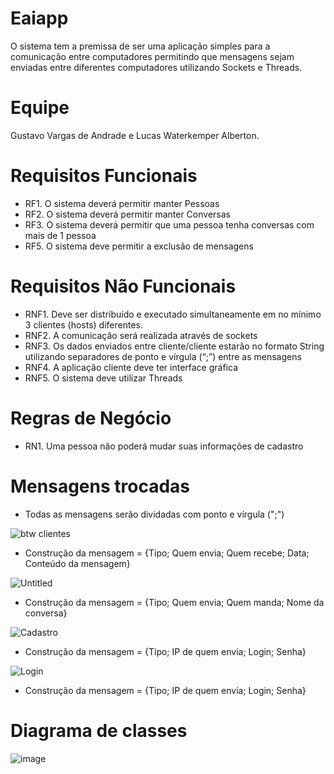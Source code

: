 # Eaiapp
O sistema tem a premissa de ser uma aplicação simples para a comunicação entre computadores permitindo que mensagens sejam enviadas entre diferentes computadores utilizando Sockets e Threads.

# Equipe
Gustavo Vargas de Andrade e Lucas Waterkemper Alberton.

# Requisitos Funcionais
- RF1. O sistema deverá permitir manter Pessoas
- RF2. O sistema deverá permitir manter Conversas
- RF3. O sistema deverá permitir que uma pessoa tenha conversas com mais de 1 pessoa
- RF5. O sistema deve permitir a exclusão de mensagens
 
# Requisitos Não Funcionais
- RNF1. Deve ser distribuído e executado simultaneamente em no mínimo 3 clientes (hosts) diferentes.
- RNF2. A comunicação será realizada através de sockets
- RNF3. Os dados enviados entre cliente/cliente estarão no formato String utilizando separadores de ponto e vírgula (“;”) entre as mensagens
- RNF4. A aplicação cliente deve ter interface gráfica
- RNF5. O sistema deve utilizar Threads

# Regras de Negócio
- RN1. Uma pessoa não poderá mudar suas informações de cadastro

# Mensagens trocadas 

- Todas as mensagens serão dividadas com ponto e vírgula (";")

![btw clientes](https://user-images.githubusercontent.com/51674297/153309310-3890b02c-77b3-41f9-8d5c-69c816cb89ae.png)
- Construção da mensagem = {Tipo; Quem envia; Quem recebe; Data; Conteúdo da mensagem}

![Untitled](https://user-images.githubusercontent.com/51674297/153308767-8710f7c4-f963-4d2b-b825-785a94e8041a.png)
- Construção da mensagem = {Tipo; Quem envia; Quem manda; Nome da conversa}

![Cadastro](https://user-images.githubusercontent.com/51674297/153309058-0b6d7993-5699-44d2-9fd8-ab7539729eb1.png)
- Construção da mensagem = {Tipo; IP de quem envia; Login; Senha}

![Login](https://user-images.githubusercontent.com/51674297/153309178-70a789fd-f3d5-48ff-b513-99cc07ca9228.png)
- Construção da mensagem = {Tipo; IP de quem envia; Login; Senha}

# Diagrama de classes

![image](https://user-images.githubusercontent.com/51674297/153311384-e605dcee-dfdf-4151-b568-7b4a84c12fb2.png)






